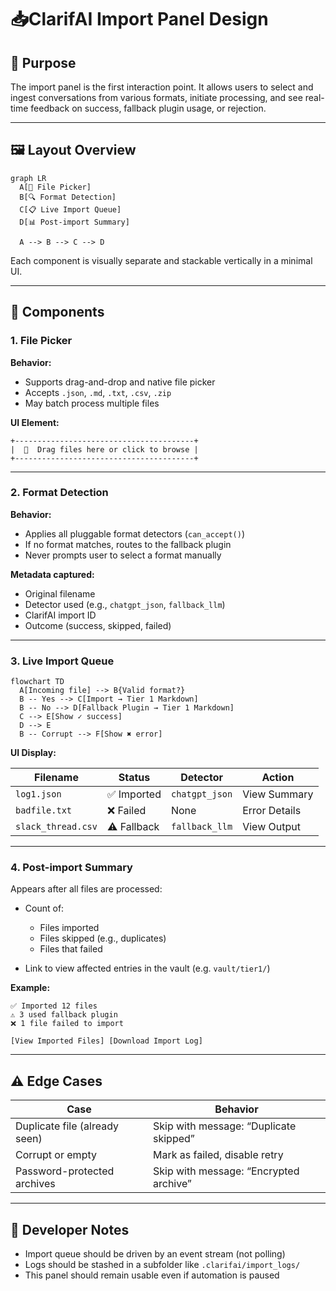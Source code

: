 
# 📥ClarifAI Import Panel Design

## 🎯 Purpose

The import panel is the first interaction point. It allows users to select and ingest conversations from various formats, initiate processing, and see real-time feedback on success, fallback plugin usage, or rejection.

---

## 🖼️ Layout Overview

```mermaid
graph LR
  A[📁 File Picker]
  B[🔍 Format Detection]
  C[📋 Live Import Queue]
  D[📊 Post-import Summary]

  A --> B --> C --> D
```

Each component is visually separate and stackable vertically in a minimal UI.

---

## 🧩 Components

### 1. **File Picker**

**Behavior:**

* Supports drag-and-drop and native file picker
* Accepts `.json`, `.md`, `.txt`, `.csv`, `.zip`
* May batch process multiple files

**UI Element:**

```plaintext
+----------------------------------------+
|  📁  Drag files here or click to browse |
+----------------------------------------+
```

---

### 2. **Format Detection**

**Behavior:**

* Applies all pluggable format detectors (`can_accept()`)
* If no format matches, routes to the fallback plugin
* Never prompts user to select a format manually

**Metadata captured:**

* Original filename
* Detector used (e.g., `chatgpt_json`, `fallback_llm`)
* ClarifAI import ID
* Outcome (success, skipped, failed)

---

### 3. **Live Import Queue**

```mermaid
flowchart TD
  A[Incoming file] --> B{Valid format?}
  B -- Yes --> C[Import → Tier 1 Markdown]
  B -- No --> D[Fallback Plugin → Tier 1 Markdown]
  C --> E[Show ✓ success]
  D --> E
  B -- Corrupt --> F[Show ✖ error]
```

**UI Display:**

| Filename           | Status      | Detector       | Action        |
| ------------------ | ----------- | -------------- | ------------- |
| `log1.json`        | ✅ Imported  | `chatgpt_json` | View Summary  |
| `badfile.txt`      | ❌ Failed    | None           | Error Details |
| `slack_thread.csv` | ⚠️ Fallback | `fallback_llm` | View Output   |

---

### 4. **Post-import Summary**

Appears after all files are processed:

* Count of:

  * Files imported
  * Files skipped (e.g., duplicates)
  * Files that failed
* Link to view affected entries in the vault (e.g. `vault/tier1/`)

**Example:**

```plaintext
✅ Imported 12 files
⚠️ 3 used fallback plugin
❌ 1 file failed to import

[View Imported Files] [Download Import Log]
```

---

## ⚠️ Edge Cases

| Case                          | Behavior                               |
| ----------------------------- | -------------------------------------- |
| Duplicate file (already seen) | Skip with message: “Duplicate skipped” |
| Corrupt or empty              | Mark as failed, disable retry          |
| Password-protected archives   | Skip with message: “Encrypted archive” |

---

## 🔧 Developer Notes

* Import queue should be driven by an event stream (not polling)
* Logs should be stashed in a subfolder like `.clarifai/import_logs/`
* This panel should remain usable even if automation is paused
